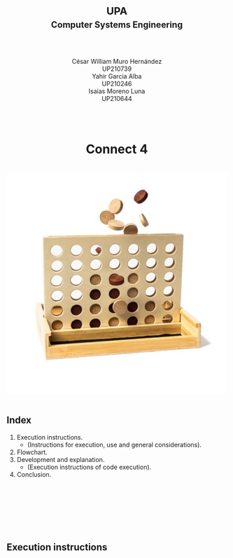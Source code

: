 <h1 align=center>
<sub>UPA<br><sup>Computer Systems Engineering</sup></sub>
</h1>
<br>
<div align ="center">
<br>César William Muro Hernández<br>UP210739<br>Yahir Garcia Alba<br>UP210246<br>Isaias Moreno Luna<br>UP210644
</div>
<br>
<br>
<br>

<h1 align=center>
Connect 4
</h1>
<br>

<div align ="center">
<img src="/Image/C4.jpg"/>
</div>
<br>

## Index

1. Execution instructions.
   - (Instructions for execution, use and general considerations).
2. Flowchart.
3. Development and explanation.
   - (Execution instructions of code execution).
4. Conclusion.
<br>
<br>
<br>
<br>
<br>
<br>

## Execution instructions